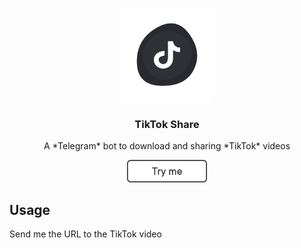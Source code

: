 <p align="center">
  <img src="media\logo.svg" width="150" />
  <h3 align="center">TikTok Share</h3>
  <p align="center">A *Telegram* bot to download and sharing *TikTok* videos</p>
  <p align="center">
    <a href="https://t.me/tt_get_bot" target="_blank">
      <img src="media\try_me_button.png" width="128" />
    </a>
  </p>
</p>

## Usage

Send me the URL to the TikTok video


